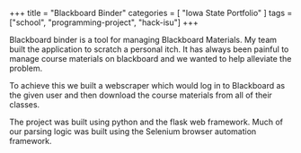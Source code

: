 +++
title = "Blackboard Binder"
categories = [ "Iowa State Portfolio" ]
tags = ["school", "programming-project", "hack-isu"]
+++


Blackboard binder is a tool for managing Blackboard Materials. My team built the application to scratch a personal itch. It has always been painful to manage course materials on blackboard and we wanted to help alleviate the problem. 

To achieve this we built a webscraper which would log in to Blackboard as the given user and then download the course materials from all of their classes.

The project was built using python and the flask web framework. Much of our parsing logic was built using the Selenium browser automation framework.

